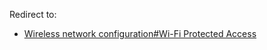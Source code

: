 Redirect to:

*   [Wireless network configuration#Wi-Fi Protected Access](/index.php/Wireless_network_configuration#Wi-Fi_Protected_Access "Wireless network configuration")